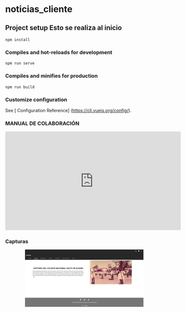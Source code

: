
# noticias_cliente

## Project setup  Esto se realiza al inicio
```
npm install
```

### Compiles and hot-reloads for development
```
npm run serve
```

### Compiles and minifies for production
```
npm run build
```

### Customize configuration
See [ Configuration Reference] (https://cli.vuejs.org/config/).

### MANUAL DE COLABORACIÓN

<p align="center">
  <iframe width="560" height="315" src="https://www.youtube.com/embed/hncREriQKYM?si=_T7XV-1jiq_q06xf" title="YouTube video player" frameborder="0" allow="accelerometer; autoplay; clipboard-write; encrypted-media; gyroscope; picture-in-picture; web-share" referrerpolicy="strict-origin-when-cross-origin" allowfullscreen></iframe>
</p>

### Capturas


<p align="center">
  <img src="src/assets/imagenes/desarrolladores/preview.png" alt="Vista previa del proyecto" width="75%">
</p>